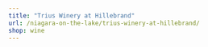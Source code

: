 ```yaml
---
title: "Trius Winery at Hillebrand"
url: /niagara-on-the-lake/trius-winery-at-hillebrand/
shop: wine
---
```

